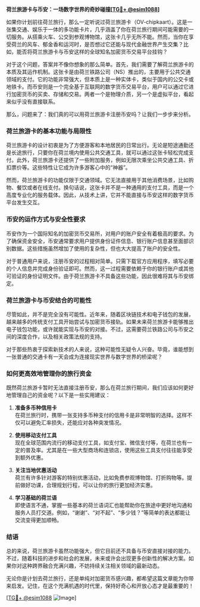 **荷兰旅游卡与币安：一场数字世界的奇妙碰撞[[TG💪+ @esim1088](https://t.me/s/esim1088)]**

如果你计划前往荷兰旅行，那么一定听说过荷兰旅游卡（OV-chipkaart）。这是一张集交通、娱乐于一体的多功能卡片，几乎涵盖了你在荷兰旅行期间可能需要的一切服务。从搭乘火车、公交到参观博物馆，这张卡几乎无所不能。然而，当你在享受荷兰的风车、郁金香和运河时，是否想过它还能与现代金融世界产生交集？比如，能否将荷兰旅游卡与币安这样的全球知名加密货币交易平台挂钩？

对于这个问题，答案并不像你想象的那么简单。首先，我们需要了解荷兰旅游卡的本质及其运作机制。这张卡是由荷兰铁路公司（NS）推出的，主要用于公共交通领域的支付。它的功能非常强大，但本质上是一种实体卡，类似于国内的公交卡或地铁卡。而币安则是一个完全基于互联网的数字货币交易平台，用户可以通过它进行加密货币的买卖、存储和交易。两者一个是物理介质，另一个是虚拟平台，看起来似乎没有直接联系。

那么，问题来了：我们真的可以用荷兰旅游卡注册币安吗？让我们一步步来分析。

### **荷兰旅游卡的基本功能与局限性**

荷兰旅游卡的设计初衷是为了方便游客和本地居民的日常出行。无论是短途通勤还是长途旅行，只要你在荷兰境内使用公共交通工具，就可以通过这张卡轻松完成支付。此外，荷兰旅游卡还提供了一些附加服务，例如无限次乘坐公共交通工具、折扣票价等。这些特性让它成为许多游客心中的“神器”。

然而，荷兰旅游卡的功能仅限于交通领域。它无法直接用于其他消费场景，比如购物、餐饮或者在线支付。换句话说，这张卡并不是一种通用的支付工具，而是一个高度专业化的服务载体。因此，从技术上讲，它并不能直接与币安这样的数字货币平台发生交互。

### **币安的运作方式与安全性要求**

币安作为一个国际知名的加密货币交易所，对用户的账户安全有着极高的要求。为了确保资金安全，币安通常要求用户提供身份证件信息、银行账户信息甚至面部识别数据。这些措施虽然增加了使用的复杂性，但也大大提高了账户的安全性。

对于普通用户来说，注册币安的过程相对简单。只需下载官方应用程序，填写必要的个人信息并完成身份验证即可。然而，这一过程需要依赖于你的银行账户或其他可验证的身份证明文件。由于荷兰旅游卡不具备这些功能，因此很难将其与币安绑定。

### **荷兰旅游卡与币安结合的可能性**

尽管如此，并不是完全没有可能性。近年来，随着区块链技术和电子钱包的发展，越来越多的传统支付工具开始尝试与加密货币接轨。如果未来荷兰旅游卡能够推出电子钱包功能，或许就能实现与币安的对接。不过，这需要荷兰铁路公司与币安之间的深度合作，以及相关政策法规的支持。

对于那些热衷于探索新技术的人来说，这种可能性无疑令人兴奋。毕竟，谁能想到一张普通的交通卡有一天会成为连接现实世界与数字世界的桥梁呢？

### **如何更高效地管理你的旅行资金**

既然荷兰旅游卡暂时无法直接注册币安，那么在荷兰旅行期间，我们应该如何更好地管理自己的资金呢？以下是一些实用建议：

1. **准备多币种信用卡**  
   在荷兰旅行时，携带一张支持多币种支付的信用卡是非常明智的选择。这样不仅可以避免汇率损失，还能应对各种突发情况。

2. **使用移动支付工具**  
   现在全球范围内流行的移动支付工具，如支付宝、微信支付等，在荷兰也有一定的普及率。尤其是在一些大型商场和连锁店，使用这些工具支付往往能享受到额外优惠。

3. **关注当地优惠活动**  
   荷兰有许多针对游客的特别优惠活动，比如免费参观博物馆、打折购物等。提前做好功课，合理规划行程，可以让你的旅行更加经济实惠。

4. **学习基础的荷兰语**  
   即使语言不通，掌握一些基本的荷兰语词汇也能帮助你在旅途中更好地沟通和服务人员打交道。例如，“谢谢”、“对不起”、“多少钱？”等简单的表达都能让交流变得更加顺畅。

### **结语**

总的来说，荷兰旅游卡虽然功能强大，但它目前还不具备与币安直接对接的能力。不过，随着科技的进步和社会的发展，未来或许会出现更多创新性的解决方案。如果你对这种跨界融合充满兴趣，不妨持续关注相关领域的最新动态。

无论你是计划去荷兰旅行，还是单纯对加密货币感兴趣，都希望这篇文章能为你带来启发。记住，在这个充满机遇的时代里，保持好奇心和开放心态才是最重要的！

[[TG💪+ @esim1088](https://t.me/s/esim1088) ![Image](https://i.postimg.cc/4NQfJmqS/Snipaste-2025-05-13-00-14-12.png)]
